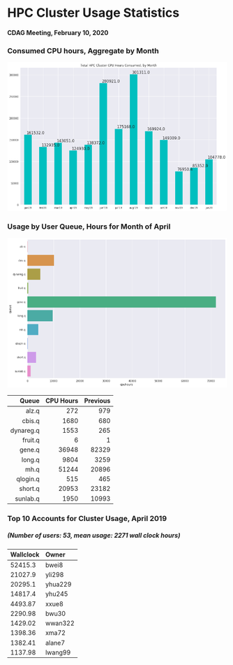 # HPC Cluster Usage Statistics
####  CDAG Meeting, February 10, 2020

### Consumed CPU hours, Aggregate by Month
<img src="Images/HPC_Cluster_Usage_Barchart_202001.png">


### Usage by User Queue, Hours for Month of April

<img src="Images/HPC_Cluster_queue_usage_202001.png">


Queue | CPU Hours | Previous
---------:|-----------:|-----------:
alz.q|272|979
cbis.q|1680|680
dynareg.q|1553|265
fruit.q|6|1
gene.q|36948|82329
long.q|9804|3259
mh.q|51244|20896
qlogin.q|515|465
short.q|20953|23182
sunlab.q|1950|10993


### Top 10 Accounts for Cluster Usage, April 2019
##### (Number of users: 53, mean usage: 2271 wall clock hours)

Wallclock | Owner
:--------|:--------
52415.3|bwei8
21027.9|yli298
20295.1|yhua229
14817.4|yhu245
4493.87|xxue8
2290.98|bwu30
1429.02|wwan322
1398.36|xma72
1382.41|alane7
1137.98|lwang99
